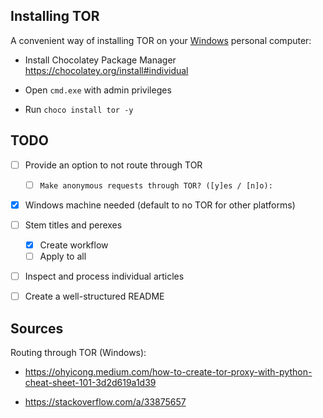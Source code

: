 ## Installing TOR

A convenient way of installing TOR on your <u>Windows</u> personal computer:

- Install Chocolatey Package Manager https://chocolatey.org/install#individual

- Open `cmd.exe` with admin privileges
- Run `choco install tor -y` 



## TODO

- [ ] Provide an option to not route through TOR
  - [ ] `Make anonymous requests through TOR? ([y]es / [n]o): `

- [x] Windows machine needed (default to no TOR for other platforms)

- [ ] Stem titles and perexes
	- [x] Create workflow
	- [ ] Apply to all 

- [ ]  Inspect and process individual articles

- [ ]  Create a well-structured README



## Sources

Routing through TOR (Windows):

- https://ohyicong.medium.com/how-to-create-tor-proxy-with-python-cheat-sheet-101-3d2d619a1d39

- https://stackoverflow.com/a/33875657